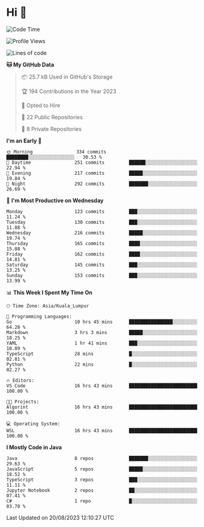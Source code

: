 <h1>Hi 👋</h1>

<!--START_SECTION:waka-->
![Code Time](http://img.shields.io/badge/Code%20Time-340%20hrs%2039%20mins-blue)

![Profile Views](http://img.shields.io/badge/Profile%20Views-0-blue)

![Lines of code](https://img.shields.io/badge/From%20Hello%20World%20I%27ve%20Written-1.1%20million%20lines%20of%20code-blue)

**🐱 My GitHub Data** 

> 📦 25.7 kB Used in GitHub's Storage 
 > 
> 🏆 194 Contributions in the Year 2023
 > 
> 💼 Opted to Hire
 > 
> 📜 22 Public Repositories 
 > 
> 🔑 8 Private Repositories 
 > 
**I'm an Early 🐤** 

```text
🌞 Morning                334 commits         ████████░░░░░░░░░░░░░░░░░   30.53 % 
🌆 Daytime                251 commits         ██████░░░░░░░░░░░░░░░░░░░   22.94 % 
🌃 Evening                217 commits         █████░░░░░░░░░░░░░░░░░░░░   19.84 % 
🌙 Night                  292 commits         ███████░░░░░░░░░░░░░░░░░░   26.69 % 
```
📅 **I'm Most Productive on Wednesday** 

```text
Monday                   123 commits         ███░░░░░░░░░░░░░░░░░░░░░░   11.24 % 
Tuesday                  130 commits         ███░░░░░░░░░░░░░░░░░░░░░░   11.88 % 
Wednesday                216 commits         █████░░░░░░░░░░░░░░░░░░░░   19.74 % 
Thursday                 165 commits         ████░░░░░░░░░░░░░░░░░░░░░   15.08 % 
Friday                   162 commits         ████░░░░░░░░░░░░░░░░░░░░░   14.81 % 
Saturday                 145 commits         ███░░░░░░░░░░░░░░░░░░░░░░   13.25 % 
Sunday                   153 commits         ███░░░░░░░░░░░░░░░░░░░░░░   13.99 % 
```


📊 **This Week I Spent My Time On** 

```text
🕑︎ Time Zone: Asia/Kuala_Lumpur

💬 Programming Languages: 
Go                       10 hrs 45 mins      ████████████████░░░░░░░░░   64.28 % 
Markdown                 3 hrs 3 mins        █████░░░░░░░░░░░░░░░░░░░░   18.25 % 
YAML                     1 hr 41 mins        ███░░░░░░░░░░░░░░░░░░░░░░   10.09 % 
TypeScript               28 mins             █░░░░░░░░░░░░░░░░░░░░░░░░   02.81 % 
Python                   22 mins             █░░░░░░░░░░░░░░░░░░░░░░░░   02.27 % 

🔥 Editors: 
VS Code                  16 hrs 43 mins      █████████████████████████   100.00 % 

🐱‍💻 Projects: 
Algorint                 16 hrs 43 mins      █████████████████████████   100.00 % 

💻 Operating System: 
WSL                      16 hrs 43 mins      █████████████████████████   100.00 % 
```

**I Mostly Code in Java** 

```text
Java                     8 repos             ███████░░░░░░░░░░░░░░░░░░   29.63 % 
JavaScript               5 repos             █████░░░░░░░░░░░░░░░░░░░░   18.52 % 
TypeScript               3 repos             ███░░░░░░░░░░░░░░░░░░░░░░   11.11 % 
Jupyter Notebook         2 repos             ██░░░░░░░░░░░░░░░░░░░░░░░   07.41 % 
C#                       1 repo              █░░░░░░░░░░░░░░░░░░░░░░░░   03.70 % 
```




 Last Updated on 20/08/2023 12:10:27 UTC
<!--END_SECTION:waka-->
